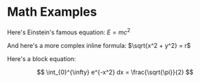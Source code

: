 # Math Examples

Here's Einstein's famous equation: $E = mc^2$

And here's a more complex inline formula: $\sqrt{x^2 + y^2} = r$

Here's a block equation:

$$
\int_{0}^{\infty} e^{-x^2} dx = \frac{\sqrt{\pi}}{2}
$$ 
